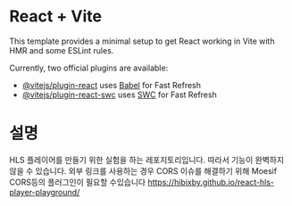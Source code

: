 # React + Vite

This template provides a minimal setup to get React working in Vite with HMR and some ESLint rules.

Currently, two official plugins are available:

- [@vitejs/plugin-react](https://github.com/vitejs/vite-plugin-react/blob/main/packages/plugin-react/README.md) uses [Babel](https://babeljs.io/) for Fast Refresh
- [@vitejs/plugin-react-swc](https://github.com/vitejs/vite-plugin-react-swc) uses [SWC](https://swc.rs/) for Fast Refresh

# 설명
HLS 플레이어를 만들기 위한 실험을 하는 레포지토리입니다. 따라서 기능이 완벽하지 않을 수 있습니다.
외부 링크를 사용하는 경우 CORS 이슈를 해결하기 위해 Moesif CORS등의 플러그인이 필요할 수있습니다
https://hibixby.github.io/react-hls-player-playground/
